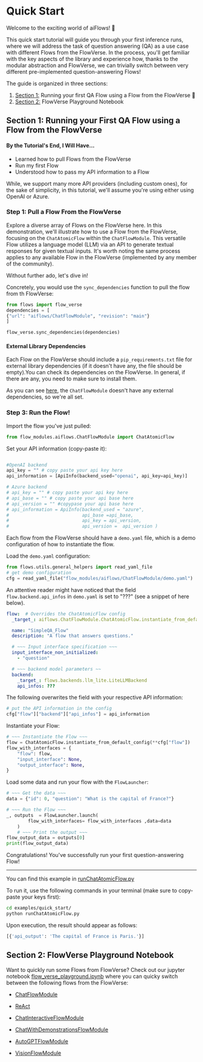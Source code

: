 # Quick Start

Welcome to the exciting world of aiFlows! 🚀

This quick start tutorial will guide you through your first inference runs, where we will address the task of question answering (QA) as a use case with  different Flows from the FlowVerse. In the process, you'll get familiar with the key aspects of the library and experience how, thanks to the modular abstraction and FlowVerse, we can trivially switch between very different pre-implemented question-answering Flows!

The guide is organized in three sections:
1. [Section 1:](#section-1-running-your-first-qa-flow-using-a-flow-from-the-flowverse) Running your first QA Flow using a Flow from the FlowVerse 🥳
2. [Section 2:](#section-2-flowverse-playground-notebook) FlowVerse Playground Notebook


## Section 1: Running your First QA Flow using a Flow from the FlowVerse

#### By the Tutorial's End, I Will Have...
* Learned how to pull Flows from the FlowVerse
* Run my first Flow
* Understood how to pass my API information to a Flow

While, we support many more API providers (including custom ones), for the sake of simplicity, in this tutorial, we'll assume you're using either using OpenAI or Azure.

### Step 1: Pull a Flow From the FlowVerse

Explore a diverse array of Flows on the FlowVerse here. In this demonstration, we'll illustrate how to use a Flow from the FlowVerse, focusing on the `ChatAtomicFlow` within the `ChatFlowModule`. This versatile Flow utilizes a language model (LLM) via an API to generate textual responses for given textual inputs. It's worth noting the same process applies to any available Flow in the FlowVerse (implemented by any member of the community). 

Without further ado, let's dive in!



Concretely, you would use the `sync_dependencies` function to pull the flow from th FlowVerse:

```python
from flows import flow_verse
dependencies = [
{"url": "aiflows/ChatFlowModule", "revision": "main"}
]

flow_verse.sync_dependencies(dependencies)
```
#### External Library Dependencies


Each Flow on the FlowVerse should include a `pip_requirements.txt` file for external library dependencies (if it doesn't have any, the file should be empty).You can check its dependencies on the FlowVerse. In general, if there are any, you need to make sure to install them.

As you can see [here](https://huggingface.co/aiflows/ChatFlowModule/blob/main/pip_requirements.txt), the `ChatFlowModule` doesn't have any external dependencies, so we're all set. 

### Step 3: Run the Flow!
Import the flow you've just pulled:
```python
from flow_modules.aiflows.ChatFlowModule import ChatAtomicFlow
```
Set your API information (copy-paste it):
```python

#OpenAI backend
api_key = "" # copy paste your api key here
api_information = [ApiInfo(backend_used="openai", api_key=api_key)]

# Azure backend
# api_key = "" # copy paste your api key here
# api_base = "" # copy paste your api base here
# api_version = "" #copypase your api base here
# api_information = ApiInfo(backend_used = "azure",
#                           api_base =api_base,
#                           api_key = api_version,
#                           api_version =  api_version )
```
Each flow from the FlowVerse should have a `demo.yaml` file, which is a demo configuration of how to instantiate the flow. 

Load the  `demo.yaml` configuration:
```python
from flows.utils.general_helpers import read_yaml_file
# get demo configuration
cfg = read_yaml_file("flow_modules/aiflows/ChatFlowModule/demo.yaml")
```
An attentive reader might have noticed that the field `flow.backend.api_infos` in `demo.yaml` is set to "???" (see a snippet of here below).
```yaml
flow:  # Overrides the ChatAtomicFlow config
  _target_: aiflows.ChatFlowModule.ChatAtomicFlow.instantiate_from_default_config

  name: "SimpleQA_Flow"
  description: "A flow that answers questions."

  # ~~~ Input interface specification ~~~
  input_interface_non_initialized:
    - "question"

  # ~~~ backend model parameters ~~
  backend:
    _target_: flows.backends.llm_lite.LiteLLMBackend
    api_infos: ???
```

The following overwrites the field with your respective API information:
```python
# put the API information in the config
cfg["flow"]["backend"]["api_infos"] = api_information
```

Instantiate your Flow:
```python
# ~~~ Instantiate the Flow ~~~
flow = ChatAtomicFlow.instantiate_from_default_config(**cfg["flow"])
flow_with_interfaces = {
    "flow": flow,
    "input_interface": None,
    "output_interface": None,
}

```
Load some data and run your flow with the `FlowLauncher`:
```python
# ~~~ Get the data ~~~
data = {"id": 0, "question": "What is the capital of France?"}

# ~~~ Run the Flow ~~~
_, outputs  = FlowLauncher.launch(
        flow_with_interfaces= flow_with_interfaces ,data=data
    )
    # ~~~ Print the output ~~~
flow_output_data = outputs[0]
print(flow_output_data)
```
Congratulations! You've successfully run your first question-answering Flow!
___
You can find this example in [runChatAtomicFlow.py](../../examples/quick_start/runChatAtomicFlow.py)

To run it, use the following commands in your terminal (make sure to copy-paste your keys first):
```bash
cd examples/quick_start/
python runChatAtomicFlow.py
```

Upon execution, the result should appear as follows:
```bash
[{'api_output': 'The capital of France is Paris.'}]
```

## Section 2: FlowVerse Playground Notebook

Want to quickly run some Flows from FlowVerse? Check out our jupyter notebook [flow_verse_playground.ipynb](../../examples/quick_start/flow_verse_playground.ipynb) where you can quicky switch between the following flows from the FlowVerse:

* [ChatFlowModule](https://huggingface.co/aiflows/ChatFlowModule)

* [ReAct](https://huggingface.co/aiflows/ControllerExecutorFlowModule)

* [ChatInteractiveFlowModule](https://huggingface.co/aiflows/ChatInteractiveFlowModule)

* [ChatWithDemonstrationsFlowModule](https://huggingface.co/aiflows/ChatWithDemonstrationsFlowModule)

* [AutoGPTFlowModule](https://huggingface.co/aiflows/AutoGPTFlowModule)

* [VisionFlowModule](https://huggingface.co/aiflows/VisionFlowModule)
